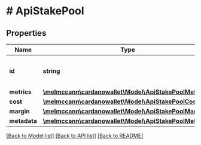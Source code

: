 # # ApiStakePool

## Properties

Name | Type | Description | Notes
------------ | ------------- | ------------- | -------------
**id** | **string** | A unique identifier for the pool. | 
**metrics** | [**\melmccann\cardanowallet\Model\ApiStakePoolMetrics**](ApiStakePoolMetrics.md) |  | [optional] 
**cost** | [**\melmccann\cardanowallet\Model\ApiStakePoolCost**](ApiStakePoolCost.md) |  | 
**margin** | [**\melmccann\cardanowallet\Model\ApiStakePoolMargin**](ApiStakePoolMargin.md) |  | 
**metadata** | [**\melmccann\cardanowallet\Model\ApiStakePoolMetadata**](ApiStakePoolMetadata.md) |  | [optional] 

[[Back to Model list]](../../README.md#documentation-for-models) [[Back to API list]](../../README.md#documentation-for-api-endpoints) [[Back to README]](../../README.md)


